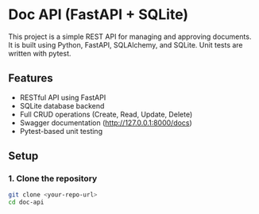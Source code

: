 # Doc API (FastAPI + SQLite)

This project is a simple REST API for managing and approving documents.  
It is built using Python, FastAPI, SQLAlchemy, and SQLite. Unit tests are written with pytest.

## Features

- RESTful API using FastAPI
- SQLite database backend
- Full CRUD operations (Create, Read, Update, Delete)
- Swagger documentation (http://127.0.0.1:8000/docs)
- Pytest-based unit testing

## Setup

### 1. Clone the repository

```bash
git clone <your-repo-url>
cd doc-api
```

